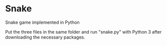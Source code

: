 # Snake
Snake game implemented in Python

Put the three files in the same folder and run "snake.py" with Python 3 after downloading the necessary packages.
